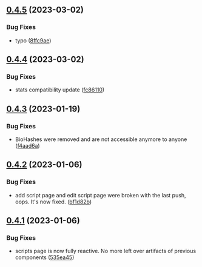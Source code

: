 ## [0.4.5](https://github.com/Torwent/wasp-webapp/compare/v0.4.4...v0.4.5) (2023-03-02)


### Bug Fixes

* typo ([8ffc9ae](https://github.com/Torwent/wasp-webapp/commit/8ffc9ae6989429d22e2ad90fec96830030c9e5ab))



## [0.4.4](https://github.com/Torwent/wasp-webapp/compare/v0.4.3...v0.4.4) (2023-03-02)


### Bug Fixes

* stats compatibility update ([fc86110](https://github.com/Torwent/wasp-webapp/commit/fc86110a572b2ec566ad91a9dbc804b95d36da36))



## [0.4.3](https://github.com/Torwent/wasp-webapp/compare/v0.4.2...v0.4.3) (2023-01-19)


### Bug Fixes

* BioHashes were removed and are not accessible anymore to anyone ([f4aad6a](https://github.com/Torwent/wasp-webapp/commit/f4aad6aa089bf729b04308d07c1b18a1a8ec9ff0))



## [0.4.2](https://github.com/Torwent/wasp-webapp/compare/v0.4.1...v0.4.2) (2023-01-06)


### Bug Fixes

* add script page and edit script page were broken with the last push, oops. It's now fixed. ([bf1d82b](https://github.com/Torwent/wasp-webapp/commit/bf1d82b2ea3925bcae32c3a29644c00b6f9d0cd0))



## [0.4.1](https://github.com/Torwent/wasp-webapp/compare/v0.4.0...v0.4.1) (2023-01-06)


### Bug Fixes

* scripts page is now fully reactive. No more left over artifacts of previous components ([535ea45](https://github.com/Torwent/wasp-webapp/commit/535ea45f3099e4e0961f2ac90609676ee4bde5d8))




